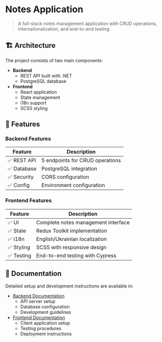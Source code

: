 # Notes Application

> A full-stack notes management application with CRUD operations, internationalization, and end-to-end testing.

## 🏗️ Architecture

The project consists of two main components:

* **Backend**
  * REST API built with .NET
  * PostgreSQL database
* **Frontend**
  * React application
  * State management
  * i18n support
  * SCSS styling

## 🔧 Features

### Backend Features

| Feature | Description |
|---------|-------------|
| ✅ REST API | 5 endpoints for CRUD operations |
| ✅ Database | PostgreSQL integration |
| ✅ Security | CORS configuration |
| ✅ Config | Environment configuration |

### Frontend Features

| Feature | Description |
|---------|-------------|
| ✅ UI | Complete notes management interface |
| ✅ State | Redux Toolkit implementation |
| ✅ i18n | English/Ukrainian localization |
| ✅ Styling | SCSS with responsive design |
| ✅ Testing | End-to-end testing with Cypress |

## 📖 Documentation

Detailed setup and development instructions are available in:

* [Backend Documentation](./backend/notes.api/README.md)
  * API server setup
  * Database configuration
  * Development guidelines
* [Frontend Documentation](./frontend/notes-frontend/README.md)
  * Client application setup
  * Testing procedures
  * Deployment instructions